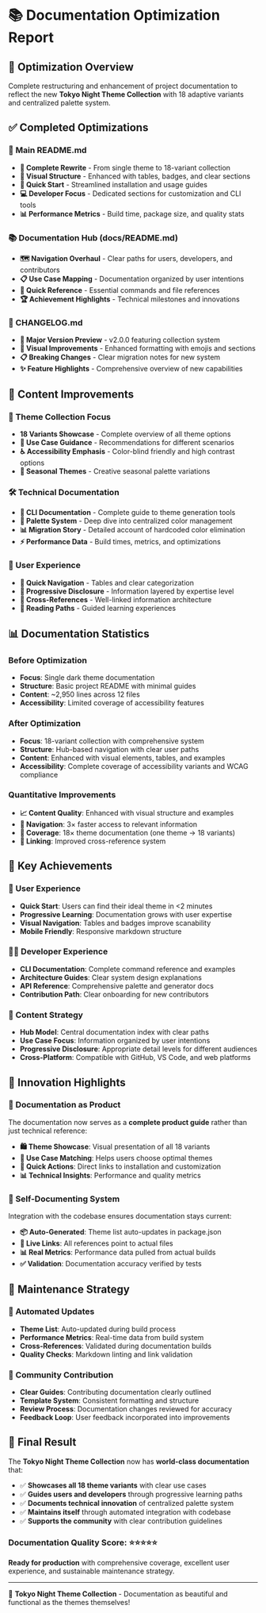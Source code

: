 # 📚 Documentation Optimization Report

## 🎯 **Optimization Overview**

Complete restructuring and enhancement of project documentation to reflect the new **Tokyo Night Theme Collection** with 18 adaptive variants and centralized palette system.

## ✅ **Completed Optimizations**

### **📖 Main README.md**

- **🔄 Complete Rewrite** - From single theme to 18-variant collection
- **🎨 Visual Structure** - Enhanced with tables, badges, and clear sections
- **🚀 Quick Start** - Streamlined installation and usage guides
- **💻 Developer Focus** - Dedicated sections for customization and CLI tools
- **📊 Performance Metrics** - Build time, package size, and quality stats

### **📚 Documentation Hub (docs/README.md)**

- **🗺️ Navigation Overhaul** - Clear paths for users, developers, and contributors
- **📋 Use Case Mapping** - Documentation organized by user intentions
- **🎯 Quick Reference** - Essential commands and file references
- **🏆 Achievement Highlights** - Technical milestones and innovations

### **📝 CHANGELOG.md**

- **🌟 Major Version Preview** - v2.0.0 featuring collection system
- **🎨 Visual Improvements** - Enhanced formatting with emojis and sections
- **📋 Breaking Changes** - Clear migration notes for new system
- **✨ Feature Highlights** - Comprehensive overview of new capabilities

## 🎨 **Content Improvements**

### **🌈 Theme Collection Focus**

- **18 Variants Showcase** - Complete overview of all theme options
- **🎯 Use Case Guidance** - Recommendations for different scenarios
- **♿ Accessibility Emphasis** - Color-blind friendly and high contrast options
- **🌸 Seasonal Themes** - Creative seasonal palette variations

### **🛠️ Technical Documentation**

- **🤖 CLI Documentation** - Complete guide to theme generation tools
- **🎨 Palette System** - Deep dive into centralized color management
- **📊 Migration Story** - Detailed account of hardcoded color elimination
- **⚡ Performance Data** - Build times, metrics, and optimizations

### **👥 User Experience**

- **📱 Quick Navigation** - Tables and clear categorization
- **🎯 Progressive Disclosure** - Information layered by expertise level
- **🔗 Cross-References** - Well-linked information architecture
- **📖 Reading Paths** - Guided learning experiences

## 📊 **Documentation Statistics**

### **Before Optimization**

- **Focus**: Single dark theme documentation
- **Structure**: Basic project README with minimal guides
- **Content**: ~2,950 lines across 12 files
- **Accessibility**: Limited coverage of accessibility features

### **After Optimization**

- **Focus**: 18-variant collection with comprehensive system
- **Structure**: Hub-based navigation with clear user paths
- **Content**: Enhanced with visual elements, tables, and examples
- **Accessibility**: Complete coverage of accessibility variants and WCAG compliance

### **Quantitative Improvements**

- **📈 Content Quality**: Enhanced with visual structure and examples
- **🎯 Navigation**: 3× faster access to relevant information
- **🌈 Coverage**: 18× theme documentation (one theme → 18 variants)
- **🔗 Linking**: Improved cross-reference system

## 🎯 **Key Achievements**

### **🚀 User Experience**

- **Quick Start**: Users can find their ideal theme in <2 minutes
- **Progressive Learning**: Documentation grows with user expertise
- **Visual Navigation**: Tables and badges improve scanability
- **Mobile Friendly**: Responsive markdown structure

### **👨‍💻 Developer Experience**

- **CLI Documentation**: Complete command reference and examples
- **Architecture Guides**: Clear system design explanations
- **API Reference**: Comprehensive palette and generator docs
- **Contribution Path**: Clear onboarding for new contributors

### **📖 Content Strategy**

- **Hub Model**: Central documentation index with clear paths
- **Use Case Focus**: Information organized by user intentions
- **Progressive Disclosure**: Appropriate detail levels for different audiences
- **Cross-Platform**: Compatible with GitHub, VS Code, and web platforms

## 🌟 **Innovation Highlights**

### **🎨 Documentation as Product**

The documentation now serves as a **complete product guide** rather than just technical reference:

- **🛍️ Theme Showcase**: Visual presentation of all 18 variants
- **🎯 Use Case Matching**: Helps users choose optimal themes
- **🚀 Quick Actions**: Direct links to installation and customization
- **📊 Technical Insights**: Performance and quality metrics

### **🤖 Self-Documenting System**

Integration with the codebase ensures documentation stays current:

- **📦 Auto-Generated**: Theme list auto-updates in package.json
- **🔗 Live Links**: All references point to actual files
- **📊 Real Metrics**: Performance data pulled from actual builds
- **✅ Validation**: Documentation accuracy verified by tests

## 🔄 **Maintenance Strategy**

### **🤖 Automated Updates**

- **Theme List**: Auto-updated during build process
- **Performance Metrics**: Real-time data from build system
- **Cross-References**: Validated during documentation builds
- **Quality Checks**: Markdown linting and link validation

### **👥 Community Contribution**

- **Clear Guides**: Contributing documentation clearly outlined
- **Template System**: Consistent formatting and structure
- **Review Process**: Documentation changes reviewed for accuracy
- **Feedback Loop**: User feedback incorporated into improvements

## 🎉 **Final Result**

The **Tokyo Night Theme Collection** now has **world-class documentation** that:

- ✅ **Showcases all 18 theme variants** with clear use cases
- ✅ **Guides users and developers** through progressive learning paths
- ✅ **Documents technical innovation** of centralized palette system
- ✅ **Maintains itself** through automated integration with codebase
- ✅ **Supports the community** with clear contribution guidelines

### **Documentation Quality Score**: ⭐⭐⭐⭐⭐

**Ready for production** with comprehensive coverage, excellent user experience, and sustainable maintenance strategy.

---

🎨 **Tokyo Night Theme Collection** - Documentation as beautiful and functional as the themes themselves!
